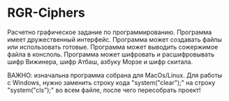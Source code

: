# RGR-Ciphers
Расчетно графическое задание по программированию.
Программа имеет дружественный интерфейс.
Программа может создавать файлы или использовать готовые.
Программа может выводить сожержимое файла в конслоль.
Программа может шифровать и расшифровывать шифр Вижинера, шифр Атбаш, азбуку Морзе и шифр скитала.

ВАЖНО: изначальна программа собрана для MacOs/Linux. Для работы с Windows, нужно заменить строку кода "system("clear");" на строку "system("cls");" во всем файле, после чего пересобрать проект!
